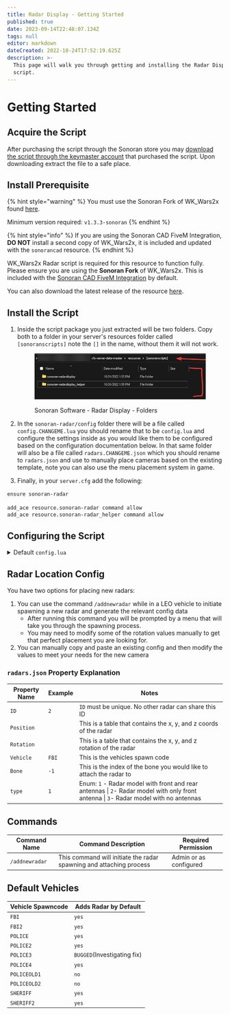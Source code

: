 ```yaml
---
title: Radar Display - Getting Started
published: true
date: 2023-09-14T22:48:07.134Z
tags: null
editor: markdown
dateCreated: 2022-10-24T17:52:19.625Z
description: >-
  This page will walk you through getting and installing the Radar Display
  script.
---
```


# Getting Started

## Acquire the Script

After purchasing the script through the Sonoran store you may [download the script through the keymaster account](../general/tebex-assets.md) that purchased the script. Upon downloading extract the file to a safe place.

## Install Prerequisite

{% hint style="warning" %}
You must use the Sonoran Fork of WK\_Wars2x found [here](https://github.com/Sonoran-Software/wk_wars2x/releases/latest).

Minimum version required: `v1.3.3-sonoran`
{% endhint %}

{% hint style="info" %}
If you are using the Sonoran CAD FiveM Integration, **DO NOT** install a second copy of WK\_Wars2x, it is included and updated with the `sonorancad` resource.
{% endhint %}

WK\_Wars2x Radar script is required for this resource to function fully. Please ensure you are using the **Sonoran Fork** of WK\_Wars2x. This is included with the [Sonoran CAD FiveM Integration](https://info.sonorancad.com/integration-plugins/integration-plugins/framework-installation) by default.

You can also download the latest release of the resource [here](https://github.com/Sonoran-Software/wk_wars2x/releases/latest).

## Install the Script

1.  Inside the script package you just extracted will be two folders. Copy both to a folder in your server's resources folder called `[sonoranscripts]` note the `[]` in the name, without them it will not work.&#x20;

    <figure><img src="../directory_example.png" alt=""><figcaption><p>Sonoran Software - Radar Display - Folders</p></figcaption></figure>
2. In the `sonoran-radar/config` folder there will be a file called `config.CHANGEME.lua` you should rename that to be `config.lua` and configure the settings inside as you would like them to be configured based on the configuration documentation below. In that same folder will also be a file called `radars.CHANGEME.json` which you should rename to `radars.json` and use to manually place cameras based on the existing template, note you can also use the menu placement system in game.
3. Finally, in your `server.cfg` add the following:

```
ensure sonoran-radar

add_ace resource.sonoran-radar command allow
add_ace resource.sonoran-radar_helper command allow
```

## Configuring the Script

<details>

<summary>Default <code>config.lua</code></summary>

```lua
Config = {
    debug_mode = true,
    cars = {
        addonCars = {
            ['19tahoec3'] = {
                active = false,
                name = '19tahoec3',
                redneckCar = true
            }
        },
        blacklistedCars = {
            "FIRETRUK",
            "LGUARD",
            "PBUS",
            "POLMAV",
            "POLICET",
            "PRANGER",
            "PREDATOR",
            "RIOT",
            "RIOT2",
            "AMBULAN"
        },
        bones = {'chassis'}
    },
    update_speeds = {
        patrol_speed = 100, -- Time in MS between each update for the patrol speed
        target_speed = 250, -- Time in MS between each update for the target speed
        lock_speed = 250 -- Time in MS between each update for the lock speed
    },
    stalker = {
        default_ant = 'front' -- The default antenna to pull data from | Options: 'front' or 'back'
    },
    commands = {
        addNewRadar = 'addnewradar', -- The command to add a new radar
        restricted = true, -- restrict this command - you want this
        allowedToPlace = 'radar.admin' -- Ace group allowed to place the radar
    },
    lang = {
        addNewRadarHelp = 'Open the menu to begin spawning a new radar model',
        notInEmergency = 'You must be in a Emergency vehicle to use this!',
        vehNotCompatible = 'This vehicle is not compatible with the radar placement system!'
    }
}
```

</details>

## Radar Location Config

You have two options for placing new radars:

1. You can use the command `/addnewradar` while in a LEO vehicle to initiate spawning a new radar and generate the relevant config data
   * After running this command you will be prompted by a menu that will take you through the spawning process.
   * You may need to modify some of the rotation values manually to get that perfect placement you are looking for.
2. You can manually copy and paste an existing config and then modify the values to meet your needs for the new camera

### `radars.json` Property Explanation

| Property Name | Example | Notes                                                                                                                                 |
| ------------- | ------- | ------------------------------------------------------------------------------------------------------------------------------------- |
| `ID`          | `2`     | `ID` must be unique. No other radar can share this ID                                                                                 |
| `Position`    |         | This is a table that contains the x, y, and z coords of the radar                                                                     |
| `Rotation`    |         | This is a table that contains the x, y, and z rotation of the radar                                                                   |
| `Vehicle`     | `FBI`   | This is the vehicles spawn code                                                                                                       |
| `Bone`        | `-1`    | This is the index of the bone you would like to attach the radar to                                                                   |
| `type`        | `1`     | Enum: `1` - Radar model with front and rear antennas \| `2`- Radar model with only front antenna \| `3`- Radar model with no antennas |

## Commands

| Command Name   | Command Description                                                 | Required Permission    |
| -------------- | ------------------------------------------------------------------- | ---------------------- |
| `/addnewradar` | This command will initiate the radar spawning and attaching process | Admin or as configured |

## Default Vehicles

| Vehicle Spawncode | Adds Radar by Default       |
| ----------------- | --------------------------- |
| `FBI`             | `yes`                       |
| `FBI2`            | `yes`                       |
| `POLICE`          | `yes`                       |
| `POLICE2`         | `yes`                       |
| `POLICE3`         | `BUGGED`(Investigating fix) |
| `POLICE4`         | `yes`                       |
| `POLICEOLD1`      | `no`                        |
| `POLICEOLD2`      | `no`                        |
| `SHERIFF`         | `yes`                       |
| `SHERIFF2`        | `yes`                       |
